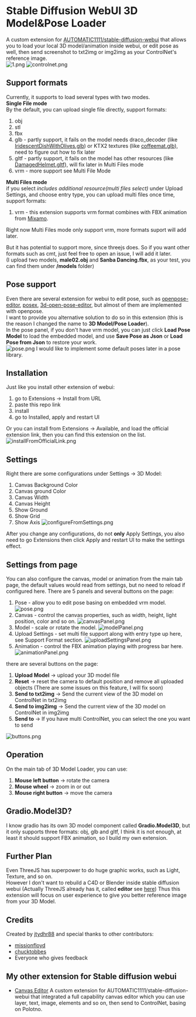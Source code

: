 # Stable Diffusion WebUI 3D Model&Pose Loader
A custom extension for [AUTOMATIC1111/stable-diffusion-webui](https://github.com/AUTOMATIC1111/stable-diffusion-webui) that allows you to load your local 3D model/animation inside webui, or edit pose as well, then send screenshot to txt2img or img2img as your ControlNet's reference image.  
![1.png](doc/images/1.png)
![controlnet.png](doc/images/controlnet.png)

## Support formats
Currently, it supports to load several types with two modes.  
**Single File mode**  
By the default, you can upload single file directly, support formats:
1. obj
2. stl
3. fbx
4. glb - partly support, it fails on the model needs draco_decoder (like [IridescentDishWithOlives.glb](https://github.com/mrdoob/three.js/blob/dev/examples/models/gltf/IridescentDishWithOlives.glb)) or KTX2 textures (like [coffeemat.glb](https://github.com/mrdoob/three.js/blob/dev/examples/models/gltf/coffeemat.glb)), need to figure out how to fix later
5. gltf - partly support, it fails on the model has other resources (like [DamagedHelmet.gltf](https://github.com/mrdoob/three.js/tree/dev/examples/models/gltf/DamagedHelmet/glTF)), will fix later in Multi Files mode
6. vrm - more support see Multi File Mode  

**Multi Files mode**  
if you select _includes additional resource(multi files select)_ under Upload Settings, and choose entry type, you can upload multi files once time, support formats:
1. vrm - this extension supports vrm format combines with FBX animation from [Mixamo](https://www.mixamo.com/#/).

Right now Multi Files mode only support vrm, more formats suport will add later.

But it has potential to support more, since threejs does.
So if you want other formats such as cmt, just feel free to open an issue, I will add it later.  
(I upload two models, **male02.obj** and **Sanba Dancing.fbx**, as your test, you can find them under **/models** folder)

## Pose support
Even there are several extension for webui to edit pose, such as [openpose-editor](https://github.com/fkunn1326/openpose-editor), [posex](https://github.com/hnmr293/posex), [3d-open-pose-editor](https://github.com/nonnonstop/sd-webui-3d-open-pose-editor), but almost of them are implemented with openpose.  
I want to provide you alternative solution to do so in this extension (this is the reason I changed the name to **3D Model/Pose Loader**).  
In the pose panel, if you don't have vrm model, you can just click **Load Pose Model** to load the embedded model, and use **Save Pose as Json** or **Load Pose from Json** to restore your work.  
![pose.png](doc/images/pose.png)
I would like to implement some default poses later in a pose library.

## Installation
Just like you install other extension of webui:
1. go to Extensions -> Install from URL
2. paste this repo link
3. install
4. go to Installed, apply and restart UI

Or you can install from Extensions -> Available, and load the official extension link, then you can find this extension on the list.
![installFromOfficialLink.png](doc/images/installFromOfficialLink.png)

## Settings
Right there are some configurations under Settings -> 3D Model:
1. Canvas Background Color
2. Canvas ground Color
3. Canvas Width
4. Canvas Height
5. Show Ground
6. Show Grid
7. Show Axis
![configureFromSettings.png](doc/images/configureFromSettings.png)

After you change any configurations, do not **only** Apply Settings, you also need to go Extensions then click Apply and restart UI to make the settings effect.

## Settings from page
You can also configure the canvas, model or animation from the main tab page, the default values would read from settings, but no need to reload if configured here.
There are 5 panels and several buttons on the page:
1. Pose - allow you to edit pose basing on embedded vrm model. ![pose.png](doc/images/pose.png)
2. Canvas - control the canvas properties, such as width, height, light position, color and so on. ![canvasPanel.png](doc/images/canvasPanel.png)
3. Model - scale or rotate the model. ![modelPanel.png](doc/images/modelPanel.png)
4. Upload Settings - set multi file support along with entry type up here, see Support Format section. ![uploadSettingsPanel.png](doc/images/uploadSettingsPanel.png)
5. Animation - control the FBX animation playing with progress bar here. ![animationPanel.png](doc/images/animationPanel.png)

there are several buttons on the page:
1. **Upload Model** -> upload your 3D model file
2. **Reset** -> reset the camera to default position and remove all uploaded objects (There are some issues on this feature, I will fix soon)
3. **Send to txt2img** -> Send the current view of the 3D model on ControlNet in txt2img 
4. **Send to img2img** -> Send the current view of the 3D model on ControlNet in img2img
5. **Send to** -> If you have multi ControlNet, you can select the one you want to send

![buttons.png](doc/images/buttons.png)
## Operation
On the main tab of 3D Model Loader, you can use:
1. **Mouse left button** -> rotate the camera
2. **Mouse wheel** -> zoom in or out
3. **Mouse right button** -> move the camera


## Gradio.Model3D?
I know gradio has its own 3D model component called **Gradio.Model3D**, but it only supports three formats: obj, glb and gltf, I think it is not enough, at least it should support FBX animation, so I build my own extension.

## Further Plan
Even ThreeJS has superpower to do huge graphic works, such as Light, Texture, and so on.  
However I don't want to rebuild a C4D or Blender inside stable diffusion webui (Actually ThreeJS already has it, called **editor** see [here](https://threejs.org/editor/))
Thus this extension will focus on user experience to give you better reference image from your 3D Model.

## Credits
Created by [jtydhr88](https://github.com/jtydhr88) and special thanks to other contributors:
- [missionfloyd](https://github.com/missionfloyd)
- [chucktobbes](https://github.com/chucktobbes)
- Everyone who gives feedback

## My other extension for Stable diffusion webui
- [Canvas Editor](https://github.com/jtydhr88/sd-canvas-editor) A custom extension for AUTOMATIC1111/stable-diffusion-webui that integrated a full capability canvas editor which you can use layer, text, image, elements and so on, then send to ControlNet, basing on Polotno.
